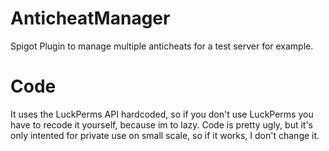 # AnticheatManager
Spigot Plugin to manage multiple anticheats for a test server for example.

# Code
It uses the LuckPerms API hardcoded, so if you don't use LuckPerms you have to recode it yourself, because im to lazy.
Code is pretty ugly, but it's only intented for private use on small scale, so if it works, I don't change it.
